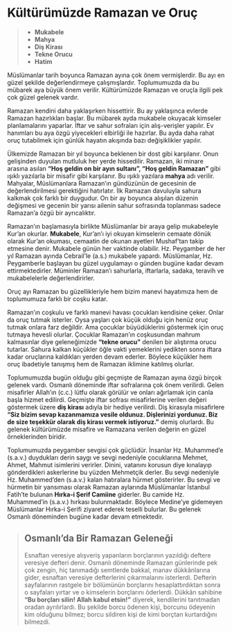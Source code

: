 # Kültürümüzde Ramazan ve Oruç
<!--
*   [Kavramlar](Kavramlar)
    *   [Rahman](Rahman)
    *   [Rahim](Rahim)
    *   [Kadir](Kadir)
    *   [İlim](İlim)
    *   [Samet](Samet)
    *   [İhlas](İhlas)
--> 

> - **Mukabele**
> - **Mahya**
> - **Diş Kirası**
> - **Tekne Orucu**
> - **Hatim**

Müslümanlar tarih boyunca Ramazan ayına çok önem vermişlerdir. Bu ayı en güzel şekilde değerlendirmeye 
çalışmışlardır. Toplumumuzda da bu mübarek aya büyük önem verilir. 
Kültürümüzde Ramazan ve oruçla ilgili pek çok güzel gelenek vardır.

Ramazan kendini daha yaklaşırken hissettirir. Bu ay yaklaşınca evlerde Ramazan hazırlıkları başlar. 
Bu mübarek ayda mukabele okuyacak kimseler planlamalarını yaparlar. İftar ve sahur sofraları için alış-verişler yapılır. 
Ev hanımları bu aya özgü yiyecekleri elbirliği ile hazırlar. Bu ayda daha rahat oruç tutabilmek için günlük
hayatın akışında bazı değişiklikler yapılır.

Ülkemizde Ramazan bir yıl boyunca beklenen bir dost gibi karşılanır. Onun gelişinden duyulan mutluluk her yerde hissedilir. 
Ramazan, iki minare arasına asılan **“Hoş geldin on bir ayın sultanı”, “Hoş geldin Ramazan”** 
gibi ışıklı yazılarla bir misafir gibi karşılanır. Bu ışıklı yazılara **mahya** adı verilir. Mahyalar, Müslümanlara
Ramazan’ın gündüzünün de gecesinin de değerlendirilmesi gerektiğini hatırlatır.
İlk Ramazan davuluyla sahura kalkmak çok farklı bir duygudur. On bir ay boyunca
alışılan düzenin değişmesi ve gecenin bir yarısı ailenin sahur sofrasında toplanması sadece Ramazan’a özgü bir ayrıcalıktır.

Ramazan’ın başlamasıyla birlikte Müslümanlar bir araya gelip mukabeleyle
Kur’an okurlar. **Mukabele**, Kur’an’ı iyi okuyan kimselerin cemaate dönük olarak
Kur’an okuması, cemaatin de okunan ayetleri Mushaf’tan takip etmesine denir.
Mukabele günün her vaktinde olabilir. Hz. Peygamber de her yıl Ramazan ayında
Cebrail’le (a.s.) mukabele yapardı. Müslümanlar, Hz. Peygamberle başlayan bu güzel uygulamayı o 
günden bugüne kadar devam ettirmektedirler. Müminler Ramazan’ı sahurlarla, iftarlarla, sadaka, 
teravih ve mukabelelerle değerlendirirler. 

Oruç ayı Ramazan bu güzellikleriyle hem bizim manevi hayatımıza hem de toplumumuza farklı bir coşku katar.

Ramazan’ın coşkulu ve farklı manevi havası çocukları kendisine çeker. Onlar da
oruç tutmak isterler. Oysa yaşları çok küçük olduğu için henüz oruç tutmak onlara
farz değildir. Ama çocuklar büyüdüklerini göstermek için oruç tutmaya hevesli olurlar. 
Çocuklar Ramazan’ın coşkusundan mahrum kalmasınlar diye geleneğimizde **“tekne orucu”** denilen bir alıştırma orucu
tutarlar. Sahura kalkan küçükler öğle vakti yemeklerini yedikten sonra iftara kadar oruçlarına 
kaldıkları yerden devam ederler. Böylece küçükler hem oruç ibadetiyle tanışmış hem de Ramazan 
iklimine katılmış olurlar.

Toplumumuzda bugün olduğu gibi geçmişte de Ramazan ayına özgü birçok gelenek vardı. 
Osmanlı döneminde iftar sofralarına çok önem verilirdi. Gelen misafirler Allah’ın (c.c.) lütfu olarak 
görülür ve onları ağırlamak için canla başla hizmet edilirdi. Geçmişte iftar
sofrası misafirlerine verilen değeri göstermek üzere **diş kirası** adıyla bir
hediye verilirdi. Diş kirasıyla misafirlere **“Siz bizim sevap kazanmamıza
vesile oldunuz. Dişlerinizi yordunuz. Biz de size teşekkür olarak diş kirası
vermek istiyoruz.”** demiş olurlardı. Bu gelenek kültürümüzde misafire ve Ramazana verilen değerin en 
güzel örneklerinden biridir.

Toplumumuzda peygamber sevgisi çok güçlüdür. İnsanlar Hz. Muhammed’e
(s.a.v.) duydukları derin saygı ve sevgi nedeniyle çocuklarına Mehmet, Ahmet,
Mahmut isimlerini verirler. Dinini, vatanını korusun diye kınalayıp gönderdikleri
askerlerine bu yüzden Mehmetçik derler. Bu sevgi nedeniyle Hz. Muhammed’den
(s.a.v.) kalan hatıralara hürmet gösterirler. Bu sevgi ve hürmetin bir yansıması olarak Ramazan 
aylarında Müslümanlar İstanbul Fatih’te bulunan **Hırka-i Şerif Camiine** giderler. 
Bu camide Hz. Muhammed’in (s.a.v.) hırkası bulunmaktadır. Böylece
Medine’ye gidemeyen Müslümanlar Hırka-i Şerifi ziyaret ederek teselli bulurlar. Bu
gelenek Osmanlı döneminden bugüne kadar devam etmektedir.

> ## **Osmanlı’da Bir Ramazan Geleneği**
> Esnaftan veresiye alışveriş yapanların borçlarının yazıldığı deftere veresiye defteri denir.
Osmanlı döneminde Ramazan günlerinde pek çok zengin, hiç tanımadığı semtlerde
bakkal, manav dükkânlarına gider, esnaftan veresiye defterlerini çıkarmalarını isterlerdi.
Defterin sayfalarının rastgele bir bölümünün borçlarını hesaplattırdıktan sonra o sayfaları
yırtar ve o kimselerin borçlarını öderlerdi. Dükkân sahibine **“Bu borçları silin! Allah kabul etsin!”** diyerek, kendilerini tanıtmadan oradan ayrılırlardı.  Bu şekilde borcu ödenen kişi, borcunu ödeyenin kim olduğunu bilmez; borcu sildiren kişi de kimi borçtan kurtardığını bilmezdi.